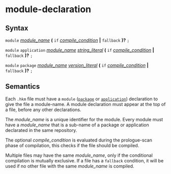 # module-declaration

## Syntax

`module` [_module_name_](module_name.md)
__(__ `if` [_compile_condition_](compile_condition.md) __|__ `fallback` __)?__ `;`

`module` `application` [_module_name_](module_name.md) [_string_literal_](string_literal.md)
__(__ `if` [_compile_condition_](compile_condition.md) __|__ `fallback` __)?__ `;`

`module` `package` [_module_name_](module_name.md) [_version_literal_](version_literal.md)
__(__ `if` [_compile_condition_](compile_condition.md) __|__ `fallback` __)?__ `;`

## Semantics

Each `.hkm` file must have a `module` ([`package`](package_declaration.md)
or [`application`](application_declaration.md)) declaration to give the file a
module-name. A module declaration must appear at the top of a file,
before any other declarations.

The _module_name_ is a unique identifier for the module. Every module must have
a _module_name_ that is a sub-name of a package or application declarated in the
same repository.

The optional _compile_condition_ is evaluated during the prologue-scan phase of
compilation, this checks if the file should be compiled.

Multiple files may have the same _module_name_, only if the conditional
compilation is mutually exclusive. If a file has a `fallback` condition, it will
be used if no other file with the same _module_name_ is compiled.



